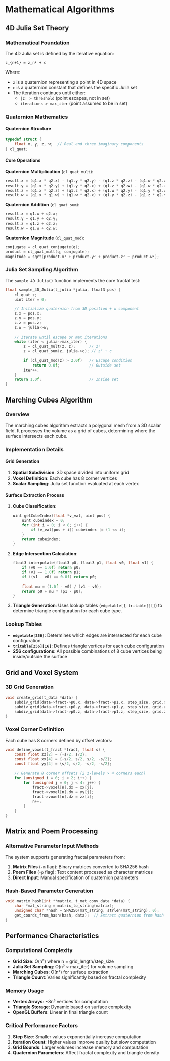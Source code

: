 # Mathematical Algorithms

## 4D Julia Set Theory

### Mathematical Foundation

The 4D Julia set is defined by the iterative equation:
```
z_{n+1} = z_n² + c
```

Where:
- `z` is a quaternion representing a point in 4D space
- `c` is a quaternion constant that defines the specific Julia set
- The iteration continues until either:
  - `|z| > threshold` (point escapes, not in set)
  - `iterations > max_iter` (point assumed to be in set)

### Quaternion Mathematics

#### Quaternion Structure
```c
typedef struct {
    float x, y, z, w;  // Real and three imaginary components
} cl_quat;
```

#### Core Operations

**Quaternion Multiplication** (`cl_quat_mult`):
```c
result.x = (q1.x * q2.x) - (q1.y * q2.y) - (q1.z * q2.z) - (q1.w * q2.w);
result.y = (q1.x * q2.y) + (q1.y * q2.x) + (q1.z * q2.w) - (q1.w * q2.z);
result.z = (q1.x * q2.z) + (q1.z * q2.x) + (q1.w * q2.y) - (q1.y * q2.w);
result.w = (q1.x * q1.w) + (q1.w * q2.x) + (q1.y * q2.z) - (q1.z * q2.y);
```

**Quaternion Addition** (`cl_quat_sum`):
```c
result.x = q1.x + q2.x;
result.y = q1.y + q2.y; 
result.z = q1.z + q2.z;
result.w = q1.w + q2.w;
```

**Quaternion Magnitude** (`cl_quat_mod`):
```c
conjugate = cl_quat_conjugate(q);
product = cl_quat_mult(q, conjugate);
magnitude = sqrt(product.x² + product.y² + product.z² + product.w²);
```

### Julia Set Sampling Algorithm

The `sample_4D_Julia()` function implements the core fractal test:

```c
float sample_4D_Julia(t_julia *julia, float3 pos) {
    cl_quat z;
    uint iter = 0;
    
    // Initialize quaternion from 3D position + w component
    z.x = pos.x;
    z.y = pos.y; 
    z.z = pos.z;
    z.w = julia->w;
    
    // Iterate until escape or max iterations
    while (iter < julia->max_iter) {
        z = cl_quat_mult(z, z);      // z² 
        z = cl_quat_sum(z, julia->c); // z² + c
        
        if (cl_quat_mod(z) > 2.0f)   // Escape condition
            return 0.0f;             // Outside set
        iter++;
    }
    return 1.0f;                     // Inside set
}
```

## Marching Cubes Algorithm

### Overview
The marching cubes algorithm extracts a polygonal mesh from a 3D scalar field. It processes the volume as a grid of cubes, determining where the surface intersects each cube.

### Implementation Details

#### Grid Generation
1. **Spatial Subdivision**: 3D space divided into uniform grid
2. **Voxel Definition**: Each cube has 8 corner vertices
3. **Scalar Sampling**: Julia set function evaluated at each vertex

#### Surface Extraction Process

1. **Cube Classification**:
   ```c
   uint getCubeIndex(float *v_val, uint pos) {
       uint cubeindex = 0;
       for (int i = 0; i < 8; i++) {
           if (v_val[pos + i]) cubeindex |= (1 << i);
       }
       return cubeindex;
   }
   ```

2. **Edge Intersection Calculation**:
   ```c
   float3 interpolate(float3 p0, float3 p1, float v0, float v1) {
       if (v0 == 1.0f) return p0;
       if (v1 == 1.0f) return p1;
       if ((v1 - v0) == 0.0f) return p0;
       
       float mu = (1.0f - v0) / (v1 - v0);
       return p0 + mu * (p1 - p0);
   }
   ```

3. **Triangle Generation**: Uses lookup tables (`edgetable[]`, `tritable[][]`) to determine triangle configuration for each cube type.

### Lookup Tables

- **`edgetable[256]`**: Determines which edges are intersected for each cube configuration
- **`tritable[256][16]`**: Defines triangle vertices for each cube configuration
- **256 configurations**: All possible combinations of 8 cube vertices being inside/outside the surface

## Grid and Voxel System

### 3D Grid Generation
```c
void create_grid(t_data *data) {
    subdiv_grid(data->fract->p0.x, data->fract->p1.x, step_size, grid.x);
    subdiv_grid(data->fract->p0.y, data->fract->p1.y, step_size, grid.y);
    subdiv_grid(data->fract->p0.z, data->fract->p1.z, step_size, grid.z);
}
```

### Voxel Corner Definition
Each cube has 8 corners defined by offset vectors:
```c
void define_voxel(t_fract *fract, float s) {
    const float zz[2] = {-s/2, s/2};
    const float xx[4] = {-s/2, s/2, s/2, -s/2};
    const float yy[4] = {s/2, s/2, -s/2, -s/2};
    
    // Generate 8 corner offsets (2 z-levels × 4 corners each)
    for (unsigned i = 0; i < 2; i++) {
        for (unsigned j = 0; j < 4; j++) {
            fract->voxel[n].dx = xx[j];
            fract->voxel[n].dy = yy[j]; 
            fract->voxel[n].dz = zz[i];
            n++;
        }
    }
}
```

## Matrix and Poem Processing

### Alternative Parameter Input Methods

The system supports generating fractal parameters from:

1. **Matrix Files** (`-m` flag): Binary matrices converted to SHA256 hash
2. **Poem Files** (`-p` flag): Text content processed as character matrices
3. **Direct Input**: Manual specification of quaternion parameters

### Hash-Based Parameter Generation
```c
void matrix_hash(int **matrix, t_mat_conv_data *data) {
    char *mat_string = matrix_to_string(matrix);
    unsigned char *hash = SHA256(mat_string, strlen(mat_string), 0);
    get_coords_from_hash(hash, data);  // Extract quaternion from hash
}
```

## Performance Characteristics

### Computational Complexity
- **Grid Size**: O(n³) where n = grid_length/step_size
- **Julia Set Sampling**: O(n³ × max_iter) for volume sampling
- **Marching Cubes**: O(n³) for surface extraction
- **Triangle Count**: Varies significantly based on fractal complexity

### Memory Usage
- **Vertex Arrays**: ~8n³ vertices for computation
- **Triangle Storage**: Dynamic based on surface complexity
- **OpenGL Buffers**: Linear in final triangle count

### Critical Performance Factors
1. **Step Size**: Smaller values exponentially increase computation
2. **Iteration Count**: Higher values improve quality but slow computation
3. **Grid Bounds**: Larger volumes increase memory and computation
4. **Quaternion Parameters**: Affect fractal complexity and triangle density
